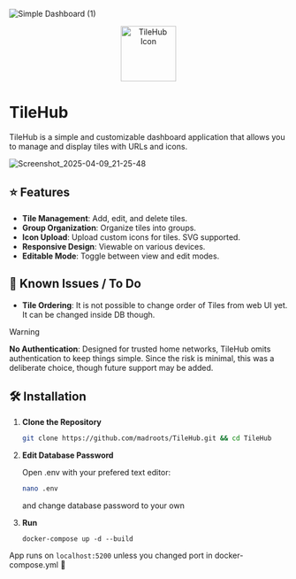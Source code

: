 
![Simple Dashboard (1)](https://github.com/user-attachments/assets/6d4b0214-9d95-49f3-bb8a-f8f23ce52f06)


<p align="center">
  <img src="https://github.com/user-attachments/assets/47037d54-b23b-4b47-baa5-f26ced05624d" alt="TileHub Icon" width="100" />
</p>

# TileHub

TileHub is a simple and customizable dashboard application that allows you to manage and display tiles with URLs and icons.<br/>

![Screenshot_2025-04-09_21-25-48](https://github.com/user-attachments/assets/14675089-b313-46e1-90b0-1f0eb5df7ab8)<br/>


## ⭐ Features

- **Tile Management**: Add, edit, and delete tiles.  
- **Group Organization**: Organize tiles into groups.  
- **Icon Upload**: Upload custom icons for tiles. SVG supported.
- **Responsive Design**: Viewable on various devices.  
- **Editable Mode**: Toggle between view and edit modes.<br/>



## 🚩 Known Issues / To Do

- **Tile Ordering**: It is not possible to change order of Tiles from web UI yet. It can be changed inside DB though.<br/>

> [!WARNING]  
> **No Authentication**: Designed for trusted home networks, TileHub omits authentication to keep things simple. Since the risk is minimal, this was a deliberate choice, though future support may be added.<br/>



## 🛠️ Installation

1. **Clone the Repository**

   ```bash
   git clone https://github.com/madroots/TileHub.git && cd TileHub

2. **Edit Database Password**

   Open .env with your prefered text editor:
   ```bash
   nano .env
   ```
   and change database password to your own

3. **Run**
   ```
   docker-compose up -d --build
   ```

App runs on `localhost:5200` unless you changed port in docker-compose.yml 🥳
